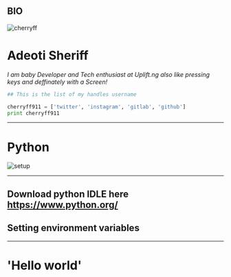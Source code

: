 ## BIO
![cherryff](https://lh3.googleusercontent.com/-ohaKrorGwxs/WWuOurOWtwI/AAAAAAAABrc/qsoQGMSZQG8L4jGtyW0pUnv-RXJbtkZVgCEwYBhgL/w140-h140-p/cherryff.png)
# Adeoti Sheriff
<i>I am  baby Developer and Tech enthusiast at Uplift.ng</i>
<i>also like pressing keys and deffinately with a Screen!</i>
```python
## This is the list of my handles username

cherryff911 = ['twitter', 'instagram', 'gitlab', 'github']
print cherryff911
```
---

# Python

![setup](https://ddaugher.github.io/images/setup-teaser.png)

---
Download python IDLE here https://www.python.org/
---

## Setting environment variables

---

# 'Hello world'


